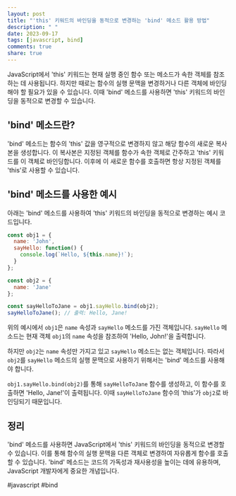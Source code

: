 ```yaml
---
layout: post
title: "'this' 키워드의 바인딩을 동적으로 변경하는 'bind' 메소드 활용 방법"
description: " "
date: 2023-09-17
tags: [javascript, bind]
comments: true
share: true
---
```


JavaScript에서 'this' 키워드는 현재 실행 중인 함수 또는 메소드가 속한 객체를 참조하는 데 사용됩니다. 하지만 때로는 함수의 실행 문맥을 변경하거나 다른 객체에 바인딩해야 할 필요가 있을 수 있습니다. 이때 'bind' 메소드를 사용하면 'this' 키워드의 바인딩을 동적으로 변경할 수 있습니다.

## 'bind' 메소드란?
'bind' 메소드는 함수의 'this' 값을 영구적으로 변경하지 않고 해당 함수의 새로운 복사본을 생성합니다. 이 복사본은 지정된 객체를 함수가 속한 객체로 간주하고 'this' 키워드를 이 객체로 바인딩합니다. 이후에 이 새로운 함수를 호출하면 항상 지정된 객체를 'this'로 사용할 수 있습니다.

## 'bind' 메소드를 사용한 예시
아래는 'bind' 메소드를 사용하여 'this' 키워드의 바인딩을 동적으로 변경하는 예시 코드입니다. 

```javascript
const obj1 = {
  name: 'John',
  sayHello: function() {
    console.log(`Hello, ${this.name}!`);
  }
};

const obj2 = {
  name: 'Jane'
};

const sayHelloToJane = obj1.sayHello.bind(obj2);
sayHelloToJane(); // 출력: Hello, Jane!
```

위의 예시에서 `obj1`은 `name` 속성과 `sayHello` 메소드를 가진 객체입니다. `sayHello` 메소드는 현재 객체 `obj1`의 `name` 속성을 참조하여 'Hello, John!'을 출력합니다.

하지만 `obj2`는 `name` 속성만 가지고 있고 `sayHello` 메소드는 없는 객체입니다. 따라서 `obj2`를 `sayHello` 메소드의 실행 문맥으로 사용하기 위해서는 'bind' 메소드를 사용해야 합니다.

`obj1.sayHello.bind(obj2)`를 통해 `sayHelloToJane` 함수를 생성하고, 이 함수를 호출하면 'Hello, Jane!'이 출력됩니다. 이때 `sayHelloToJane` 함수의 'this'가 `obj2`로 바인딩되기 때문입니다.

## 정리
'bind' 메소드를 사용하면 JavaScript에서 'this' 키워드의 바인딩을 동적으로 변경할 수 있습니다. 이를 통해 함수의 실행 문맥을 다른 객체로 변경하여 자유롭게 함수를 호출할 수 있습니다. 'bind' 메소드는 코드의 가독성과 재사용성을 높이는 데에 유용하며, JavaScript 개발자에게 중요한 개념입니다.

#javascript #bind